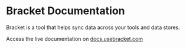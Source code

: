 # Bracket Documentation

Bracket is a tool that helps sync data across your tools and data stores. 

Access the live documentation on [docs.usebracket.com](https://docs.usebracket.com)
